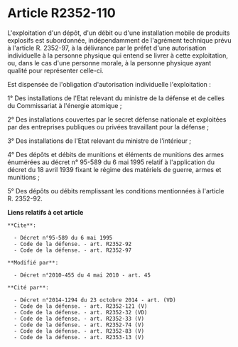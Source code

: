# Article R2352-110

L'exploitation d'un dépôt, d'un débit ou d'une installation mobile de produits explosifs est subordonnée, indépendamment de
l'agrément technique prévu à l'article R. 2352-97, à la délivrance par le préfet d'une autorisation individuelle à la
personne physique qui entend se livrer à cette exploitation, ou, dans le cas d'une personne morale, à la personne physique
ayant qualité pour représenter celle-ci. 

Est dispensée de l'obligation d'autorisation individuelle l'exploitation : 

1° Des installations de l'Etat relevant du ministre de la défense et de celles du Commissariat à l'énergie atomique ; 

2° Des installations couvertes par le secret défense nationale et exploitées par des entreprises publiques ou privées
travaillant pour la défense ; 

3° Des installations de l'Etat relevant du ministre de l'intérieur ; 

4° Des dépôts et débits de munitions et éléments de munitions des armes énumérées au décret n° 95-589 du 6 mai 1995 relatif à
l'application du décret du 18 avril 1939 fixant le régime des matériels de guerre, armes et munitions ; 

5° Des dépôts ou débits remplissant les conditions mentionnées à l'article R. 2352-92.

**Liens relatifs à cet article**

	**Cite**:

	  - Décret n°95-589 du 6 mai 1995
	  - Code de la défense. - art. R2352-92
	  - Code de la défense. - art. R2352-97

	**Modifié par**:

	  - Décret n°2010-455 du 4 mai 2010 - art. 45

	**Cité par**:

	  - Décret n°2014-1294 du 23 octobre 2014 - art. (VD)
	  - Code de la défense. - art. R2352-121 (V)
	  - Code de la défense. - art. R2352-32 (VD)
	  - Code de la défense. - art. R2352-33 (V)
	  - Code de la défense. - art. R2352-74 (V)
	  - Code de la défense. - art. R2352-83 (V)
	  - Code de la défense. - art. R2353-13 (V)
